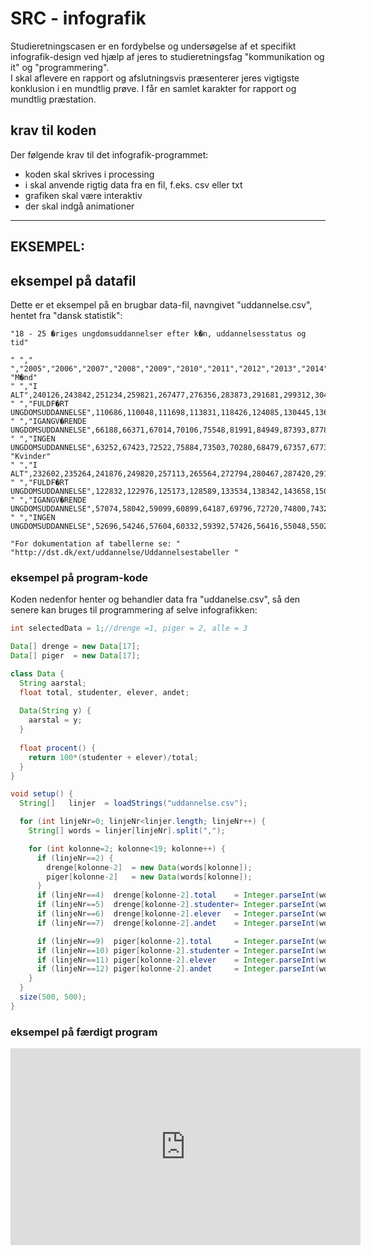# SRC - infografik 

Studieretningscasen er en fordybelse og undersøgelse af et specifikt infografik-design ved hjælp af jeres to studieretningsfag "kommunikation og it" og "programmering".   
I skal aflevere en rapport og afslutningsvis præsenterer jeres vigtigste konklusion i en mundtlig prøve.
I får en samlet karakter for rapport og mundtlig præstation.  


## krav til koden

Der følgende krav til det infografik-programmet:

- koden skal skrives i processing
- i skal anvende rigtig data fra en fil, f.eks. csv eller txt
- grafiken skal være interaktiv 
- der skal indgå animationer

-----------------------------------------------------------------------------------------------

## EKSEMPEL:
## eksempel på datafil

Dette er et eksempel på en brugbar data-fil, navngivet "uddannelse.csv", hentet fra "dansk statistik":

```
"18 - 25 �riges ungdomsuddannelser efter k�n, uddannelsesstatus og tid"

" "," ","2005","2006","2007","2008","2009","2010","2011","2012","2013","2014","2015","2016","2017","2018","2019","2020","2021"
"M�nd"
" ","I ALT",240126,243842,251234,259821,267477,276356,283873,291681,299312,304444,310673,312919,313578,311921,308563,303811,302776
" ","FULDF�RT UNGDOMSUDDANNELSE",110686,110048,111698,113831,118426,124085,130445,136931,143793,150458,154751,158222,160015,159504,160184,159595,158686
" ","IGANGV�RENDE UNGDOMSUDDANNELSE",66188,66371,67014,70106,75548,81991,84949,87393,87782,87660,83215,81409,80864,79189,77316,78171,77705
" ","INGEN UNGDOMSUDDANNELSE",63252,67423,72522,75884,73503,70280,68479,67357,67737,66326,72707,73288,72699,73228,71063,66045,66385
"Kvinder"
" ","I ALT",232602,235264,241876,249820,257113,265564,272794,280467,287420,291477,296491,298590,299817,298773,296028,290803,289971
" ","FULDF�RT UNGDOMSUDDANNELSE",122832,122976,125173,128589,133534,138342,143658,150619,158070,164160,168871,172424,173923,174797,175990,175909,175406
" ","IGANGV�RENDE UNGDOMSUDDANNELSE",57074,58042,59099,60899,64187,69796,72720,74800,74329,74535,70925,68339,68477,67415,66059,65992,66156
" ","INGEN UNGDOMSUDDANNELSE",52696,54246,57604,60332,59392,57426,56416,55048,55021,52782,56695,57827,57417,56561,53979,48902,48409

"For dokumentation af tabellerne se: "
"http://dst.dk/ext/uddannelse/Uddannelsestabeller "
```

### eksempel på program-kode

Koden nedenfor henter og behandler data fra "uddanelse.csv", så den senere kan bruges til programmering af selve infografikken:

```java
int selectedData = 1;//drenge =1, piger = 2, alle = 3

Data[] drenge = new Data[17];
Data[] piger  = new Data[17];

class Data {
  String aarstal; 
  float total, studenter, elever, andet;  
  
  Data(String y) {
    aarstal = y;
  }
  
  float procent() {   
    return 100*(studenter + elever)/total;
  }
}

void setup() {
  String[]   linjer  = loadStrings("uddannelse.csv");

  for (int linjeNr=0; linjeNr<linjer.length; linjeNr++) {
    String[] words = linjer[linjeNr].split(",");

    for (int kolonne=2; kolonne<19; kolonne++) {
      if (linjeNr==2) { 
        drenge[kolonne-2]  = new Data(words[kolonne]);
        piger[kolonne-2]   = new Data(words[kolonne]);
      }  
      if (linjeNr==4)  drenge[kolonne-2].total    = Integer.parseInt(words[kolonne]);
      if (linjeNr==5)  drenge[kolonne-2].studenter= Integer.parseInt(words[kolonne]);
      if (linjeNr==6)  drenge[kolonne-2].elever   = Integer.parseInt(words[kolonne]);
      if (linjeNr==7)  drenge[kolonne-2].andet    = Integer.parseInt(words[kolonne]);

      if (linjeNr==9)  piger[kolonne-2].total     = Integer.parseInt(words[kolonne]); 
      if (linjeNr==10) piger[kolonne-2].studenter = Integer.parseInt(words[kolonne]);            
      if (linjeNr==11) piger[kolonne-2].elever    = Integer.parseInt(words[kolonne]);
      if (linjeNr==12) piger[kolonne-2].andet     = Integer.parseInt(words[kolonne]);
    }
  }
  size(500, 500);
}
```

### eksempel på færdigt program
<iframe width="560" height="315" src="https://www.youtube.com/embed/GCRt13MC7rE" title="YouTube video player" frameborder="0" allow="accelerometer; autoplay; clipboard-write; encrypted-media; gyroscope; picture-in-picture; web-share" allowfullscreen></iframe>
